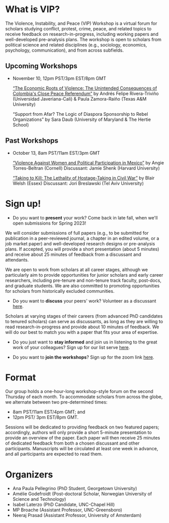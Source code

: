 # What is VIP?

The Violence, Instability, and Peace (VIP) Workshop is a virtual forum for scholars studying conflict, protest, crime, peace, and related topics to receive feedback on research-in-progress, including working papers and well-developed pre-analysis plans. The workshop is open to scholars from political science and related disciplines (e.g., sociology, economics, psychology, communication), and from across subfields. 

## Upcoming Workshops

- November 10, 12pm PST/3pm EST/8pm GMT

    [“The Economic Roots of Violence: The Unintended Consequences of Colombia's Close Peace Referendum”](https://drive.google.com/file/d/10qIi1JeI1pArK6P9V-lR6HiU15gwrruV/view?usp=sharing) by Andrés Felipe Rivera-Triviño (Universidad Javeriana-Cali) & Paula Zamora-Raiño (Texas A&M University)
    
     “Support from Afar? The Logic of Diaspora Sponsorship to Rebel Organizations” by Sara Daub (University of Maryland & The Hertie School)
    


## Past Workshops

- October 13, 8am PST/11am EST/3pm GMT 

    [“Violence Against Women and Political Participation in Mexico”](https://drive.google.com/file/d/1Zsf0p7SwsbOQk1kaGJ77DHD1addTRnQx/view?usp=sharing) by Angie Torres-Beltran (Cornell)
    Discussant: Jamie Shenk (Harvard University)
    
    [“Taking to Kill: The Lethality of Hostage-Taking in Civil War”](https://drive.google.com/file/d/1L3wQZAGgqMSdapc5dl46tmAJSi3ZCvHC/view?usp=sharing) by Blair Welsh (Essex)
    Discussant: Jori Breslawski (Tel Aviv University)

# Sign up!

- Do you want to **present** your work? Come back in late fall, when we'll open submissions for Spring 2023!

We will consider submissions of full papers (e.g., to be submitted for publication in a peer-reviewed journal, a chapter in an edited volume, or a job market paper) and well-developed research designs or pre-analysis plans. If accepted, you will provide a short presentation (about 5 minutes) and receive about 25 minutes of feedback from a discussant and attendants.

We are open to work from scholars at all career stages, although we particularly aim to provide opportunities for junior scholars and early career researchers, including pre-tenure and non-tenure track faculty, post-docs, and graduate students. We are also committed to promoting opportunities for scholars from historically excluded communities.


- Do you want to **discuss** your peers' work? Volunteer as a discussant [here](https://forms.gle/BVLyRLWQuZ6XSkER7). 

Scholars at varying stages of their careers (from advanced PhD candidates to tenured scholars) can serve as discussants, as long as they are willing to read research-in-progress and provide about 10 minutes of feedback. We will do our best to match you with a paper that fits your area of expertise.


- Do you just want to **stay informed** and join us in listening to the great work of your colleagues? Sign up for our list serve [here](https://forms.gle/XyMUkb5W9faWTHh97).


- Do you want to **join the workshops**? Sign up for the zoom link [here](https://georgetown.zoom.us/meeting/register/tJ0pc-qgrD8sGdd1KBBtvH583bRd_SVHoQge).


# Format

Our group holds a one-hour-long workshop-style forum on the second Thursday of each month. To accommodate scholars from across the globe, we alternate between two pre-determined times: 
- 8am PST/11am EST/4pm GMT; and 
- 12pm PST/ 3pm EST/8pm GMT.

Sessions will be dedicated to providing feedback on two featured papers; accordingly, authors will only provide a short 5-minute presentation to provide an overview of the paper. Each paper will then receive 25 minutes of dedicated feedback from both a chosen discussant and other participants. Manuscripts will be circulated at least one week in advance, and all participants are expected to read them.


# Organizers

- Ana Paula Pellegrino (PhD Student, Georgetown University)
- Amélie Godefroidt (Post-doctoral Scholar, Norwegian University of Science and Technology) 
- Isabel Laterzo (PhD Candidate, UNC-Chapel Hill)
- MP Broache (Assistant Professor, UNC-Greensboro)
- Neeraj Prasad (Assistant Professor, University of Amsterdam)
